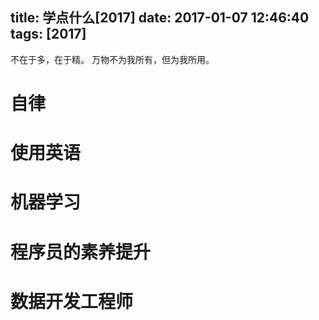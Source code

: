 title: 学点什么[2017]
date: 2017-01-07 12:46:40
tags: [2017]
---

不在于多，在于精。
万物不为我所有，但为我所用。
<!--more-->

# 自律

# 使用英语

# 机器学习

# 程序员的素养提升

# 数据开发工程师

